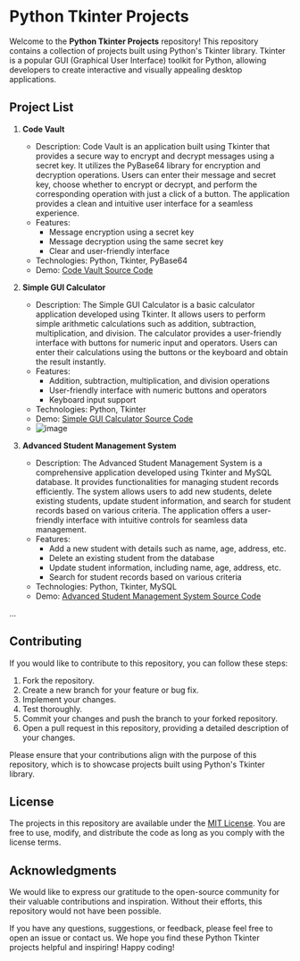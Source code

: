 # Python Tkinter Projects

Welcome to the **Python Tkinter Projects** repository! This repository contains a collection of projects built using Python's Tkinter library. Tkinter is a popular GUI (Graphical User Interface) toolkit for Python, allowing developers to create interactive and visually appealing desktop applications.

## Project List

1. **Code Vault**
   - Description: Code Vault is an application built using Tkinter that provides a secure way to encrypt and decrypt messages using a secret key. It utilizes the PyBase64 library for encryption and decryption operations. Users can enter their message and secret key, choose whether to encrypt or decrypt, and perform the corresponding operation with just a click of a button. The application provides a clean and intuitive user interface for a seamless experience.
   - Features:
     - Message encryption using a secret key
     - Message decryption using the same secret key
     - Clear and user-friendly interface
   - Technologies: Python, Tkinter, PyBase64
   - Demo: [Code Vault Source Code](https://github.com/alok-2002/code-vault)

2. **Simple GUI Calculator**
   - Description: The Simple GUI Calculator is a basic calculator application developed using Tkinter. It allows users to perform simple arithmetic calculations such as addition, subtraction, multiplication, and division. The calculator provides a user-friendly interface with buttons for numeric input and operators. Users can enter their calculations using the buttons or the keyboard and obtain the result instantly.
   - Features:
     - Addition, subtraction, multiplication, and division operations
     - User-friendly interface with numeric buttons and operators
     - Keyboard input support
   - Technologies: Python, Tkinter
   - Demo: [Simple GUI Calculator Source Code](https://github.com/alok-2002/python_tkinter_projects/CALCULATOR)
   - ![image](https://github.com/Alok-2002/python_tkinter_projects/assets/93814546/df6db606-87a8-4e22-8f3f-003aa55d692a)


3. **Advanced Student Management System**
   - Description: The Advanced Student Management System is a comprehensive application developed using Tkinter and MySQL database. It provides functionalities for managing student records efficiently. The system allows users to add new students, delete existing students, update student information, and search for student records based on various criteria. The application offers a user-friendly interface with intuitive controls for seamless data management.
   - Features:
     - Add a new student with details such as name, age, address, etc.
     - Delete an existing student from the database
     - Update student information, including name, age, address, etc.
     - Search for student records based on various criteria
   - Technologies: Python, Tkinter, MySQL
   - Demo: [Advanced Student Management System Source Code](https://github.com/exampleuser/student-management-system)

...

## Contributing

If you would like to contribute to this repository, you can follow these steps:

1. Fork the repository.
2. Create a new branch for your feature or bug fix.
3. Implement your changes.
4. Test thoroughly.
5. Commit your changes and push the branch to your forked repository.
6. Open a pull request in this repository, providing a detailed description of your changes.

Please ensure that your contributions align with the purpose of this repository, which is to showcase projects built using Python's Tkinter library.

## License

The projects in this repository are available under the [MIT License](LICENSE). You are free to use, modify, and distribute the code as long as you comply with the license terms.

## Acknowledgments

We would like to express our gratitude to the open-source community for their valuable contributions and inspiration. Without their efforts, this repository would not have been possible.

If you have any questions, suggestions, or feedback, please feel free to open an issue or contact us. We hope you find these Python Tkinter projects helpful and inspiring! Happy coding!
